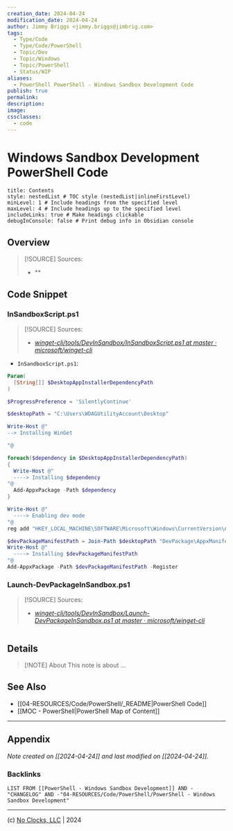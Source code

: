 ```yaml
---
creation_date: 2024-04-24
modification_date: 2024-04-24
author: Jimmy Briggs <jimmy.briggs@jimbrig.com>
tags:
  - Type/Code
  - Type/Code/PowerShell
  - Topic/Dev
  - Topic/Windows
  - Topic/PowerShell
  - Status/WIP
aliases:
  - PowerShell PowerShell - Windows Sandbox Development Code
publish: true
permalink:
description:
image:
cssclasses:
  - code
---
```


# Windows Sandbox Development PowerShell Code

```table-of-contents
title: Contents 
style: nestedList # TOC style (nestedList|inlineFirstLevel)
minLevel: 1 # Include headings from the specified level
maxLevel: 4 # Include headings up to the specified level
includeLinks: true # Make headings clickable
debugInConsole: false # Print debug info in Obsidian console
```

## Overview

> [!SOURCE] Sources:
> - **

## Code Snippet

### InSandboxScript.ps1

> [!SOURCE] Sources:
> - *[winget-cli/tools/DevInSandbox/InSandboxScript.ps1 at master · microsoft/winget-cli](https://github.com/microsoft/winget-cli/blob/master/tools/DevInSandbox/InSandboxScript.ps1)*

- `InSandboxScript.ps1`:

```powershell
Param(
  [String[]] $DesktopAppInstallerDependencyPath
)

$ProgressPreference = 'SilentlyContinue'

$desktopPath = "C:\Users\WDAGUtilityAccount\Desktop"

Write-Host @"
--> Installing WinGet

"@

foreach($dependency in $DesktopAppInstallerDependencyPath)
{
  Write-Host @"
  ----> Installing $dependency
"@
  Add-AppxPackage -Path $dependency
}

Write-Host @"
  ----> Enabling dev mode
"@
reg add "HKEY_LOCAL_MACHINE\SOFTWARE\Microsoft\Windows\CurrentVersion\AppModelUnlock" /t REG_DWORD /f /v "AllowDevelopmentWithoutDevLicense" /d "1"

$devPackageManifestPath = Join-Path $desktopPath "DevPackage\AppxManifest.xml"
Write-Host @"
  ----> Installing $devPackageManifestPath
"@
Add-AppxPackage -Path $devPackageManifestPath -Register
```

### Launch-DevPackageInSandbox.ps1

> [!SOURCE] Sources:
> - *[winget-cli/tools/DevInSandbox/Launch-DevPackageInSandbox.ps1 at master · microsoft/winget-cli](https://github.com/microsoft/winget-cli/blob/master/tools/DevInSandbox/Launch-DevPackageInSandbox.ps1)*

```powershell


```

## Details

> [!NOTE] About
> This note is about ...

## See Also

- [[04-RESOURCES/Code/PowerShell/_README|PowerShell Code]]
- [[MOC - PowerShell|PowerShell Map of Content]]

***

## Appendix

*Note created on [[2024-04-24]] and last modified on [[2024-04-24]].*

### Backlinks

```dataview
LIST FROM [[PowerShell - Windows Sandbox Development]] AND -"CHANGELOG" AND -"04-RESOURCES/Code/PowerShell/PowerShell - Windows Sandbox Development"
```

***

(c) [No Clocks, LLC](https://github.com/noclocks) | 2024